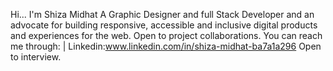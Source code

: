 Hi... I'm Shiza Midhat 
A Graphic Designer and full Stack Developer and an advocate for building responsive, accessible and inclusive digital products and experiences for the web.
Open to project collaborations.
You can reach me through: | Linkedin:www.linkedin.com/in/shiza-midhat-ba7a1a296
Open to interview.
